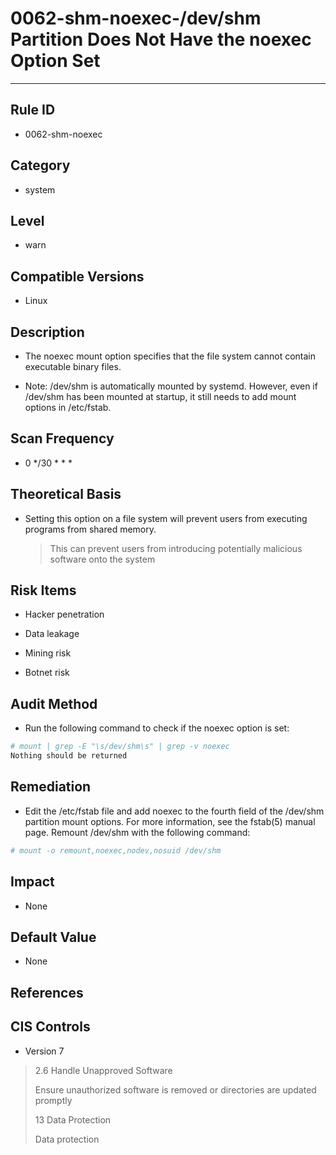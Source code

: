 # 0062-shm-noexec-/dev/shm Partition Does Not Have the noexec Option Set
---

## Rule ID

- 0062-shm-noexec


## Category

- system


## Level

- warn


## Compatible Versions


- Linux




## Description


- The noexec mount option specifies that the file system cannot contain executable binary files.
>

- Note: /dev/shm is automatically mounted by systemd. However, even if /dev/shm has been mounted at startup, it still needs to add mount options in /etc/fstab.



## Scan Frequency
- 0 */30 * * *

## Theoretical Basis


- Setting this option on a file system will prevent users from executing programs from shared memory.
    >
    >   This can prevent users from introducing potentially malicious software onto the system



## Risk Items


- Hacker penetration



- Data leakage



- Mining risk



- Botnet risk



## Audit Method
- Run the following command to check if the noexec option is set:

```bash
# mount | grep -E "\s/dev/shm\s" | grep -v noexec
Nothing should be returned
```



## Remediation
- Edit the /etc/fstab file and add noexec to the fourth field of the /dev/shm partition mount options. For more information, see the fstab(5) manual page.
Remount /dev/shm with the following command:
```bash
# mount -o remount,noexec,nodev,nosuid /dev/shm
```



## Impact


- None




## Default Value


- None




## References


## CIS Controls


- Version 7

> 2.6 Handle Unapproved Software
>
> Ensure unauthorized software is removed or directories are updated promptly
>
> 13 Data Protection
>
> Data protection
